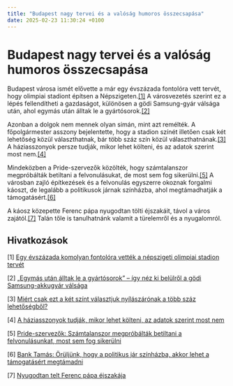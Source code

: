```yaml
---
title: "Budapest nagy tervei és a valóság humoros összecsapása"
date: 2025-02-23 11:30:24 +0100
---
```


# Budapest nagy tervei és a valóság humoros összecsapása

Budapest városa ismét elővette a már egy évszázada fontolóra vett tervét, hogy olimpiai stadiont építsen a Népszigeten.<a href="https://telex.hu/eszkombajn/2021/10/10/nepsziget-budapesti-olimpia-tortenelem">[1]</a> A városvezetés szerint ez a lépés fellendítheti a gazdaságot, különösen a gödi Samsung-gyár válsága után, ahol egymás után álltak le a gyártósorok.<a href="https://telex.hu/gazdasag/2025/02/21/god-samsung-sdi-valsag-termeles-gyartosor-leallas-akkumulatorgyar-ipar">[2]</a>

Azonban a dolgok nem mennek olyan simán, mint azt remélték. A főpolgármester asszony bejelentette, hogy a stadion színét illetően csak két lehetőség közül választhatnak, bár több száz szín közül választhatnának.<a href="https://www.zenga.hu/hello-otthon/nyilaszaro-ajtocsere-elado-lakas-cm73i356z8xt508w4wscyccsa?utm_source=telex&utm_medium=doboz&utm_campaign=content&utm_content=ablak">[3]</a> A háziasszonyok persze tudják, mikor lehet költeni, és az adatok szerint most nem.<a href="https://g7.hu/kozelet/20250221/a-haziasszonyok-tudjak-mikor-lehet-kolteni-az-adatok-szerint-most-nem/">[4]</a>

Mindeközben a Pride-szervezők közölték, hogy számtalanszor megpróbálták betiltani a felvonulásukat, de most sem fog sikerülni.<a href="https://telex.hu/belfold/2025/02/22/budapest-pride-szervezok-felvonulas-betiltas-reakcio">[5]</a> A városban zajló építkezések és a felvonulás egyszerre okoznak forgalmi káoszt, de legalább a politikusok járnak színházba, ahol megtámadhatják a támogatásért.<a href="https://telex.hu/kult/2025/02/22/veiszer-alinda-interju-bank-tamas-jatekszin">[6]</a>

A káosz közepette Ferenc pápa nyugodtan tölti éjszakáit, távol a város zajától.<a href="https://telex.hu/kulfold/2025/02/23/nyugodtan-telt-ferenc-papa-ejszakaja-vatikan-gemelli-klinika-kronikus-legzesi-betegseg-tudogyulladas">[7]</a> Talán tőle is tanulhatnánk valamit a türelemről és a nyugalomról.

## Hivatkozások

[1] <a href="https://telex.hu/eszkombajn/2021/10/10/nepsziget-budapesti-olimpia-tortenelem">Egy évszázada komolyan fontolóra vették a népszigeti olimpiai stadion tervét</a>

[2] <a href="https://telex.hu/gazdasag/2025/02/21/god-samsung-sdi-valsag-termeles-gyartosor-leallas-akkumulatorgyar-ipar">„Egymás után álltak le a gyártósorok” – így néz ki belülről a gödi Samsung-akkugyár válsága</a>

[3] <a href="https://www.zenga.hu/hello-otthon/nyilaszaro-ajtocsere-elado-lakas-cm73i356z8xt508w4wscyccsa?utm_source=telex&utm_medium=doboz&utm_campaign=content&utm_content=ablak">Miért csak ezt a két színt választjuk nyílászárónak a több száz lehetőségből?</a>

[4] <a href="https://g7.hu/kozelet/20250221/a-haziasszonyok-tudjak-mikor-lehet-kolteni-az-adatok-szerint-most-nem/">A háziasszonyok tudják, mikor lehet költeni, az adatok szerint most nem</a>

[5] <a href="https://telex.hu/belfold/2025/02/22/budapest-pride-szervezok-felvonulas-betiltas-reakcio">Pride-szervezők: Számtalanszor megpróbálták betiltani a felvonulásunkat, most sem fog sikerülni</a>

[6] <a href="https://telex.hu/kult/2025/02/22/veiszer-alinda-interju-bank-tamas-jatekszin">Bank Tamás: Örüljünk, hogy a politikus jár színházba, akkor lehet a támogatásért megtámadni</a>

[7] <a href="https://telex.hu/kulfold/2025/02/23/nyugodtan-telt-ferenc-papa-ejszakája-vatikan-gemelli-klinika-kronikus-legzesi-betegseg-tudogyulladas">Nyugodtan telt Ferenc pápa éjszakája</a>
